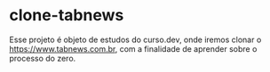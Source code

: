# clone-tabnews
Esse projeto é objeto de estudos do curso.dev, onde iremos clonar o https://www.tabnews.com.br, com a finalidade de aprender sobre o processo do zero.
